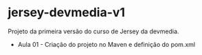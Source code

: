 # jersey-devmedia-v1
Projeto da primeira versão do curso de Jersey da devmedia.

- Aula 01 - Criação do projeto no Maven e definição do pom.xml
